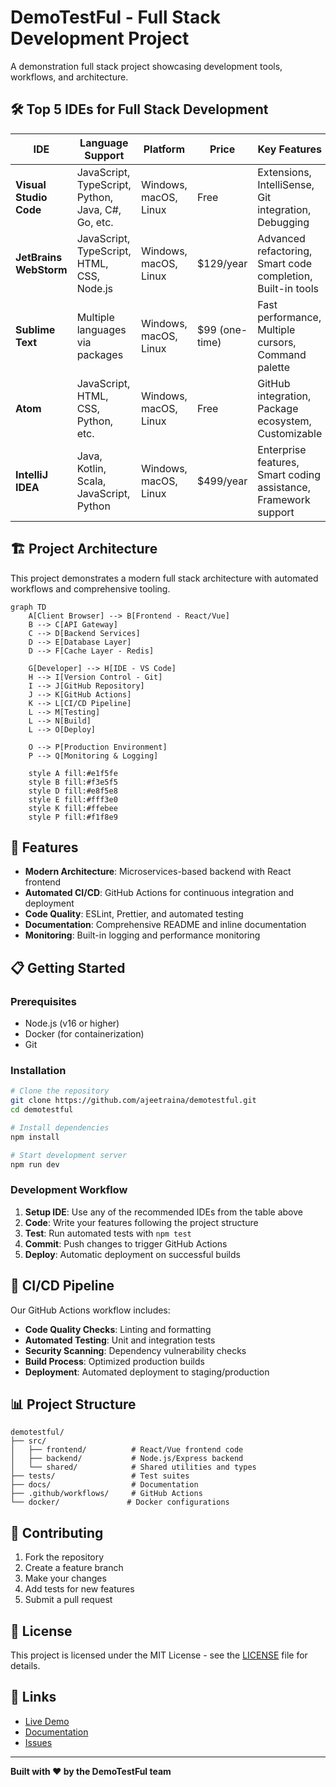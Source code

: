 # DemoTestFul - Full Stack Development Project

A demonstration full stack project showcasing development tools, workflows, and architecture.

## 🛠️ Top 5 IDEs for Full Stack Development

| IDE | Language Support | Platform | Price | Key Features | Rating |
|-----|------------------|----------|-------|--------------|--------|
| **Visual Studio Code** | JavaScript, TypeScript, Python, Java, C#, Go, etc. | Windows, macOS, Linux | Free | Extensions, IntelliSense, Git integration, Debugging | ⭐⭐⭐⭐⭐ |
| **JetBrains WebStorm** | JavaScript, TypeScript, HTML, CSS, Node.js | Windows, macOS, Linux | $129/year | Advanced refactoring, Smart code completion, Built-in tools | ⭐⭐⭐⭐⭐ |
| **Sublime Text** | Multiple languages via packages | Windows, macOS, Linux | $99 (one-time) | Fast performance, Multiple cursors, Command palette | ⭐⭐⭐⭐ |
| **Atom** | JavaScript, HTML, CSS, Python, etc. | Windows, macOS, Linux | Free | GitHub integration, Package ecosystem, Customizable | ⭐⭐⭐ |
| **IntelliJ IDEA** | Java, Kotlin, Scala, JavaScript, Python | Windows, macOS, Linux | $499/year | Enterprise features, Smart coding assistance, Framework support | ⭐⭐⭐⭐⭐ |

## 🏗️ Project Architecture

This project demonstrates a modern full stack architecture with automated workflows and comprehensive tooling.

```mermaid
graph TD
    A[Client Browser] --> B[Frontend - React/Vue]
    B --> C[API Gateway]
    C --> D[Backend Services]
    D --> E[Database Layer]
    D --> F[Cache Layer - Redis]
    
    G[Developer] --> H[IDE - VS Code]
    H --> I[Version Control - Git]
    I --> J[GitHub Repository]
    J --> K[GitHub Actions]
    K --> L[CI/CD Pipeline]
    L --> M[Testing]
    L --> N[Build]
    L --> O[Deploy]
    
    O --> P[Production Environment]
    P --> Q[Monitoring & Logging]
    
    style A fill:#e1f5fe
    style B fill:#f3e5f5
    style D fill:#e8f5e8
    style E fill:#fff3e0
    style K fill:#ffebee
    style P fill:#f1f8e9
```

## 🚀 Features

- **Modern Architecture**: Microservices-based backend with React frontend
- **Automated CI/CD**: GitHub Actions for continuous integration and deployment
- **Code Quality**: ESLint, Prettier, and automated testing
- **Documentation**: Comprehensive README and inline documentation
- **Monitoring**: Built-in logging and performance monitoring

## 📋 Getting Started

### Prerequisites

- Node.js (v16 or higher)
- Docker (for containerization)
- Git

### Installation

```bash
# Clone the repository
git clone https://github.com/ajeetraina/demotestful.git
cd demotestful

# Install dependencies
npm install

# Start development server
npm run dev
```

### Development Workflow

1. **Setup IDE**: Use any of the recommended IDEs from the table above
2. **Code**: Write your features following the project structure
3. **Test**: Run automated tests with `npm test`
4. **Commit**: Push changes to trigger GitHub Actions
5. **Deploy**: Automatic deployment on successful builds

## 🔄 CI/CD Pipeline

Our GitHub Actions workflow includes:

- **Code Quality Checks**: Linting and formatting
- **Automated Testing**: Unit and integration tests
- **Security Scanning**: Dependency vulnerability checks
- **Build Process**: Optimized production builds
- **Deployment**: Automated deployment to staging/production

## 📊 Project Structure

```
demotestful/
├── src/
│   ├── frontend/          # React/Vue frontend code
│   ├── backend/           # Node.js/Express backend
│   └── shared/            # Shared utilities and types
├── tests/                 # Test suites
├── docs/                  # Documentation
├── .github/workflows/     # GitHub Actions
└── docker/               # Docker configurations
```

## 🤝 Contributing

1. Fork the repository
2. Create a feature branch
3. Make your changes
4. Add tests for new features
5. Submit a pull request

## 📄 License

This project is licensed under the MIT License - see the [LICENSE](LICENSE) file for details.

## 🔗 Links

- [Live Demo](https://demotestful.herokuapp.com)
- [Documentation](https://docs.demotestful.com)
- [Issues](https://github.com/ajeetraina/demotestful/issues)

---

**Built with ❤️ by the DemoTestFul team**
